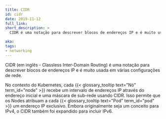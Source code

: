 ```yaml
---
title: CIDR
id: cidr
date: 2019-11-12
full_link: 
short_description: >
  CIDR é uma notação para descrever blocos de endereços IP e é muito usada em várias configurações de rede.

aka:
tags:
- networking
---
```

CIDR (em inglês - Classless Inter-Domain Routing) é uma notação para descrever blocos de endereços IP e é muito usada em várias configurações de rede.

<!--more-->

No contexto do Kubernetes, cada {{< glossary_tooltip text="Nó" term_id="node" >}} recebe um intervalo de endereços IP através do endereço inicial e uma máscara de sub-rede usando CIDR. Isso permite que os Nodes atribuam a cada {{< glossary_tooltip text="Pod" term_id="pod" >}} um endereço IP exclusivo. Embora originalmente seja um conceito para IPv4, o CIDR também foi expandido para incluir IPv6.